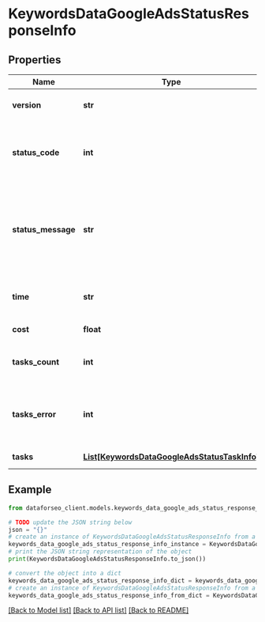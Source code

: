 # KeywordsDataGoogleAdsStatusResponseInfo


## Properties

Name | Type | Description | Notes
------------ | ------------- | ------------- | -------------
**version** | **str** | the current version of the API | [optional] 
**status_code** | **int** | general status code you can find the full list of the response codes here | [optional] 
**status_message** | **str** | general informational message you can find the full list of general informational messages here | [optional] 
**time** | **str** | total execution time, seconds | [optional] 
**cost** | **float** | total tasks cost, USD | [optional] 
**tasks_count** | **int** | the number of tasks in the tasks array | [optional] 
**tasks_error** | **int** | the number of tasks in the tasks array returned with an error | [optional] 
**tasks** | [**List[KeywordsDataGoogleAdsStatusTaskInfo]**](KeywordsDataGoogleAdsStatusTaskInfo.md) | array of tasks | [optional] 

## Example

```python
from dataforseo_client.models.keywords_data_google_ads_status_response_info import KeywordsDataGoogleAdsStatusResponseInfo

# TODO update the JSON string below
json = "{}"
# create an instance of KeywordsDataGoogleAdsStatusResponseInfo from a JSON string
keywords_data_google_ads_status_response_info_instance = KeywordsDataGoogleAdsStatusResponseInfo.from_json(json)
# print the JSON string representation of the object
print(KeywordsDataGoogleAdsStatusResponseInfo.to_json())

# convert the object into a dict
keywords_data_google_ads_status_response_info_dict = keywords_data_google_ads_status_response_info_instance.to_dict()
# create an instance of KeywordsDataGoogleAdsStatusResponseInfo from a dict
keywords_data_google_ads_status_response_info_from_dict = KeywordsDataGoogleAdsStatusResponseInfo.from_dict(keywords_data_google_ads_status_response_info_dict)
```
[[Back to Model list]](../README.md#documentation-for-models) [[Back to API list]](../README.md#documentation-for-api-endpoints) [[Back to README]](../README.md)


